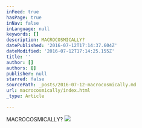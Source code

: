 ```yaml
---
inFeed: true
hasPage: true
inNav: false
inLanguage: null
keywords: []
description: MACROCOSMICALLY?
datePublished: '2016-07-12T17:14:37.604Z'
dateModified: '2016-07-12T17:14:25.155Z'
title: ''
author: []
authors: []
publisher: null
starred: false
sourcePath: _posts/2016-07-12-macrocosmically.md
url: macrocosmically/index.html
_type: Article

---
```

MACROCOSMICALLY?
![](https://the-grid-user-content.s3-us-west-2.amazonaws.com/2eacf364-15e5-47e6-a052-57f86e26cd82.jpg)